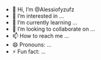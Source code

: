 - 👋 Hi, I’m @Alessiofyzufz
- 👀 I’m interested in ...
- 🌱 I’m currently learning ...
- 💞️ I’m looking to collaborate on ...
- 📫 How to reach me ...
- 😄 Pronouns: ...
- ⚡ Fun fact: ...

<!---
Alessiofyzufz/Alessiofyzufz is a ✨ special ✨ repository because its `README.md` (this file) appears on your GitHub profile.
You can click the Preview link to take a look at your changes.
--->

